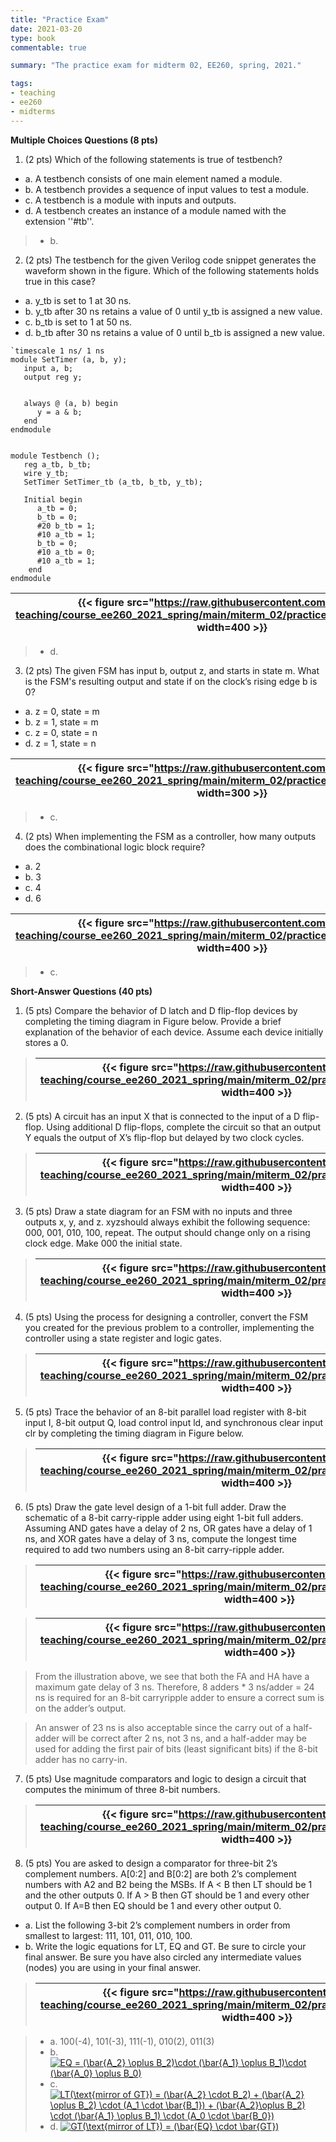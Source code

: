 ```yaml
---
title: "Practice Exam"
date: 2021-03-20
type: book
commentable: true

summary: "The practice exam for midterm 02, EE260, spring, 2021."

tags:
- teaching
- ee260
- midterms
---
```


**Multiple Choices Questions (8 pts)**

1) (2 pts) Which of the following statements is true of testbench?
 - a. A testbench consists of one main element named a module.
 - b. A testbench provides a sequence of input values to test a module.
 - c. A testbench is a module with inputs and outputs.
 - d. A testbench creates an instance of a module named with the extension
   ''#tb''.

> - b.

2) (2 pts) The testbench for the given Verilog code snippet generates the waveform shown in the figure. Which of the following statements holds true in this case?
 - a. y_tb is set to 1 at 30 ns.
 - b. y_tb after 30 ns retains a value of 0 until y_tb is assigned a new value.
 - c. b_tb is set to 1 at 50 ns.
 - d. b_tb after 30 ns retains a value of 0 until b_tb is assigned a new value.

```
`timescale 1 ns/ 1 ns
module SetTimer (a, b, y);
   input a, b; 
   output reg y;


   always @ (a, b) begin
      y = a & b;
   end
endmodule


module Testbench ();
   reg a_tb, b_tb;
   wire y_tb;
   SetTimer SetTimer_tb (a_tb, b_tb, y_tb);
 
   Initial begin
      a_tb = 0;
      b_tb = 0;
      #20 b_tb = 1;
      #10 a_tb = 1;
      b_tb = 0;
      #10 a_tb = 0;
      #10 a_tb = 1;
    end
endmodule
```

| {{< figure src="https://raw.githubusercontent.com/gustybear-teaching/course_ee260_2021_spring/main/miterm_02/practice/images/problem_2.png" width=400 >}} |
| -- |

> - d.

3) (2 pts) The given FSM has input b, output z, and starts in state m. What is the FSM's resulting output and state if on the clock’s rising edge b is 0?
 - a. z = 0, state = m
 - b. z = 1, state = m
 - c. z = 0, state = n
 - d. z = 1, state = n

| {{< figure src="https://raw.githubusercontent.com/gustybear-teaching/course_ee260_2021_spring/main/miterm_02/practice/images/problem_3.png" width=300 >}} |
| -- |

> - c.

4) (2 pts) When implementing the FSM as a controller, how many outputs does the combinational logic block require?
 - a. 2
 - b. 3
 - c. 4
 - d. 6

| {{< figure src="https://raw.githubusercontent.com/gustybear-teaching/course_ee260_2021_spring/main/miterm_02/practice/images/problem_4.png" width=400 >}} |
| -- |

> - c.

**Short-Answer Questions (40 pts)**

1) (5 pts) Compare the behavior of D latch and D flip-flop devices by completing the timing diagram in Figure below. Provide a brief explanation of the behavior of each device. Assume each device initially stores a 0.

> | {{< figure src="https://raw.githubusercontent.com/gustybear-teaching/course_ee260_2021_spring/main/miterm_02/practice/images/solution_1.png" width=400 >}} |
> | -- |

2) (5 pts) A circuit has an input X that is connected to the input of a D flip-flop. Using additional D flip-flops, complete the circuit so that an output Y equals the output of X’s flip-flop but delayed by two clock cycles. 

> | {{< figure src="https://raw.githubusercontent.com/gustybear-teaching/course_ee260_2021_spring/main/miterm_02/practice/images/solution_2.png" width=400 >}} |
> | -- |

3) (5 pts) Draw a state diagram for an FSM with no inputs and three outputs x, y, and z. xyzshould always exhibit the following sequence: 000, 001, 010, 100, repeat. The output should change only on a rising clock edge. Make 000 the initial state.

> | {{< figure src="https://raw.githubusercontent.com/gustybear-teaching/course_ee260_2021_spring/main/miterm_02/practice/images/solution_4.png" width=400 >}} |
> | -- |

4) (5 pts) Using the process for designing a controller, convert the FSM you created for the previous problem to a controller, implementing the controller using a state register and logic gates.

> | {{< figure src="https://raw.githubusercontent.com/gustybear-teaching/course_ee260_2021_spring/main/miterm_02/practice/images/solution_5.png" width=400 >}} |
> | -- |

5) (5 pts) Trace the behavior of an 8-bit parallel load register with 8-bit input I, 8-bit output Q, load control input ld, and synchronous clear input clr by completing the timing diagram in Figure below.

> | {{< figure src="https://raw.githubusercontent.com/gustybear-teaching/course_ee260_2021_spring/main/miterm_02/practice/images/solution_6.png" width=400 >}} |
> | -- |

6) (5 pts) Draw the gate level design of a 1-bit full adder. Draw the schematic of a 8-bit carry-ripple adder using eight 1-bit full adders. Assuming AND gates have a delay of 2 ns, OR gates have a delay of 1 ns, and XOR gates have a delay of 3 ns, compute the longest time required to add two numbers using an 8-bit carry-ripple adder.

> | {{< figure src="https://raw.githubusercontent.com/gustybear-teaching/course_ee260_2021_spring/main/miterm_02/practice/images/solution_7a.png" width=400 >}} |
> | -- |

> | {{< figure src="https://raw.githubusercontent.com/gustybear-teaching/course_ee260_2021_spring/main/miterm_02/practice/images/solution_7b.png" width=400 >}} |
> | -- |

> From the illustration above, we see that both the FA and HA have a maximum gate delay of 3 ns. Therefore, 8 adders * 3 ns/adder = 24 ns is required for an 8-bit carryripple adder to ensure a correct sum is on the adder’s output. 

> An answer of 23 ns is also acceptable since the carry out of a half-adder will be correct after 2 ns, not 3 ns, and a half-adder may be used for adding the first pair of bits (least significant bits) if the 8-bit adder has no carry-in.

7) (5 pts) Use magnitude comparators and logic to design a circuit that computes the minimum of three 8-bit numbers.

> | {{< figure src="https://raw.githubusercontent.com/gustybear-teaching/course_ee260_2021_spring/main/miterm_02/practice/images/solution_8.png" width=400 >}} |
> | -- |

8) (5 pts) You are asked to design a comparator for three-bit 2’s complement numbers. A[0:2] and B[0:2] are both 2’s complement numbers with A2 and B2 being the MSBs. If A < B then LT should be 1 and the other outputs 0. If A > B then GT should be 1 and every other output 0. If A=B then EQ should be 1 and every other output 0.  

- a.	List the following 3-bit 2’s complement numbers in order from smallest to largest: 111, 101, 011, 010, 100.
- b.	Write the logic equations for LT, EQ and GT. Be sure to circle your final answer. Be sure you have also circled any intermediate values (nodes) you are using in your final answer.


> | {{< figure src="https://raw.githubusercontent.com/gustybear-teaching/course_ee260_2021_spring/main/miterm_02/practice/images/problem_9.png" width=400 >}} |
> | -- |

> - a. 100(-4), 101(-3), 111(-1), 010(2), 011(3)
> - b. <a href="https://www.codecogs.com/eqnedit.php?latex=EQ&space;=&space;(\bar{A_2}&space;\oplus&space;B_2)\cdot&space;(\bar{A_1}&space;\oplus&space;B_1)\cdot&space;(\bar{A_0}&space;\oplus&space;B_0)" target="_blank"><img src="https://latex.codecogs.com/gif.latex?EQ&space;=&space;(\bar{A_2}&space;\oplus&space;B_2)\cdot&space;(\bar{A_1}&space;\oplus&space;B_1)\cdot&space;(\bar{A_0}&space;\oplus&space;B_0)" title="EQ = (\bar{A_2} \oplus B_2)\cdot (\bar{A_1} \oplus B_1)\cdot (\bar{A_0} \oplus B_0)" /></a>  
> - c. <a href="https://www.codecogs.com/eqnedit.php?latex=GT&space;=&space;(\bar{A_2}&space;\cdot&space;B_2)&space;&plus;&space;(\bar{A_2}&space;\oplus&space;B_2)&space;\cdot&space;(A_1&space;\cdot&space;\bar{B_1})&space;&plus;&space;(\bar{A_2}\oplus&space;B_2)&space;\cdot&space;(\bar{A_1}&space;\oplus&space;B_1)&space;\cdot&space;(A_0&space;\cdot&space;\bar{B_0})" target="_blank"><img src="https://latex.codecogs.com/gif.latex?GT&space;=&space;(\bar{A_2}&space;\cdot&space;B_2)&space;&plus;&space;(\bar{A_2}&space;\oplus&space;B_2)&space;\cdot&space;(A_1&space;\cdot&space;\bar{B_1})&space;&plus;&space;(\bar{A_2}\oplus&space;B_2)&space;\cdot&space;(\bar{A_1}&space;\oplus&space;B_1)&space;\cdot&space;(A_0&space;\cdot&space;\bar{B_0})" title="LT(\text{mirror of GT}) = (\bar{A_2} \cdot B_2) + (\bar{A_2} \oplus B_2) \cdot (A_1 \cdot \bar{B_1}) + (\bar{A_2}\oplus B_2) \cdot (\bar{A_1} \oplus B_1) \cdot (A_0 \cdot \bar{B_0})" /></a>  
> - d. <a href="https://www.codecogs.com/eqnedit.php?latex=LT&space;=&space;(\bar{EQ}&space;\cdot&space;\bar{GT})" target="_blank"><img src="https://latex.codecogs.com/gif.latex?LT&space;=&space;(\bar{EQ}&space;\cdot&space;\bar{GT})" title="GT(\text{mirror of LT}) = (\bar{EQ} \cdot \bar{GT})" /></a>  


